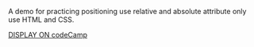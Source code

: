 A demo for practicing positioning use relative and absolute attribute only use HTML and CSS.

[DISPLAY ON codeCamp](https://codepen.io/shirley5li/full/rpwvRP/)
